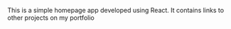 This is a simple homepage app developed using React. It contains links to other projects on my portfolio